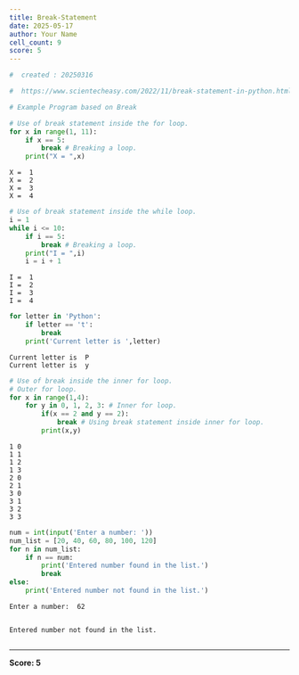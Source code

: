 ```yaml
---
title: Break-Statement
date: 2025-05-17
author: Your Name
cell_count: 9
score: 5
---
```


```python
#  created : 20250316
```


```python
#  https://www.scientecheasy.com/2022/11/break-statement-in-python.html/
```


```python
# Example Program based on Break
```


```python
# Use of break statement inside the for loop.
for x in range(1, 11):
    if x == 5:
        break # Breaking a loop.
    print("X = ",x)
```

    X =  1
    X =  2
    X =  3
    X =  4



```python
# Use of break statement inside the while loop.
i = 1
while i <= 10:
    if i == 5:
        break # Breaking a loop.
    print("I = ",i)
    i = i + 1
```

    I =  1
    I =  2
    I =  3
    I =  4



```python
for letter in 'Python':
    if letter == 't':
        break
    print('Current letter is ',letter)
```

    Current letter is  P
    Current letter is  y



```python
# Use of break inside the inner for loop.
# Outer for loop.
for x in range(1,4):
    for y in 0, 1, 2, 3: # Inner for loop.
        if(x == 2 and y == 2):
            break # Using break statement inside inner for loop.
        print(x,y)
```

    1 0
    1 1
    1 2
    1 3
    2 0
    2 1
    3 0
    3 1
    3 2
    3 3



```python
num = int(input('Enter a number: '))
num_list = [20, 40, 60, 80, 100, 120]
for n in num_list:
    if n == num:
        print('Entered number found in the list.')
        break
else:
    print('Entered number not found in the list.')
```

    Enter a number:  62


    Entered number not found in the list.



```python

```


---
**Score: 5**